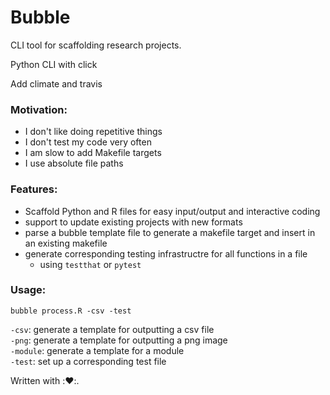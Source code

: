 # Bubble

CLI tool for scaffolding research projects.

Python CLI with click

Add climate and travis

### Motivation:
* I don't like doing repetitive things
* I don't test my code very often
* I am slow to add Makefile targets
* I use absolute file paths

### Features:

* Scaffold Python and R files for easy input/output and interactive coding
* support to update existing projects with new formats
* parse a bubble template file to generate a makefile target and insert in an existing makefile
* generate corresponding testing infrastructre for all functions in a file
	* using `testthat` or `pytest`

### Usage:
``` {shell}
bubble process.R -csv -test
```

`-csv`: generate a template for outputting a csv file  
`-png`: generate a template for outputting a png image  
`-module`: generate a template for a module  
`-test`: set up a corresponding test file  

Written with ::heart::.
